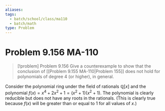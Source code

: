 ```yaml
---
aliases: 
tags:
  - batch/school/class/ma110
  - batch/math
type: Problem
---
```

# Problem 9.156 MA-110

> [!problem] Problem 9.156
> Give a counterexample to show that the conclusion of [[Problem 9.155 MA-110|Problem 155]] does not hold for polynomials of degree 4 (or higher), in general.

Consider the polynomial ring under the field of rationals $\mathbb{Q}[x]$ and the polynomial $f(x)=x^{4}+2x^{2}+1=(x^{2}+1)(x^{2}+1)$. The polynomial is clearly reducible but does not have any roots in the rationals. (This is clearly true because $f(x)$ will be greater than or equal to $1$ for all values of $x$.)
